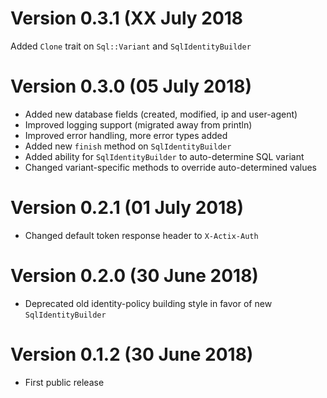 Version 0.3.1 (XX July 2018
======
Added `Clone` trait on `Sql::Variant` and `SqlIdentityBuilder`

Version 0.3.0 (05 July 2018)
======
* Added new database fields (created, modified, ip and user-agent)
* Improved logging support (migrated away from println)
* Improved error handling, more error types added
* Added new `finish` method on `SqlIdentityBuilder`
* Added ability for `SqlIdentityBuilder` to auto-determine SQL variant
* Changed variant-specific methods to override auto-determined values

Version 0.2.1 (01 July 2018)
======
* Changed default token response header to `X-Actix-Auth`

Version 0.2.0 (30 June 2018)
======
* Deprecated old identity-policy building style in favor of new `SqlIdentityBuilder`

Version 0.1.2 (30 June 2018)
======
* First public release
